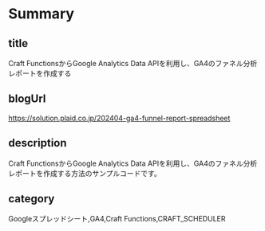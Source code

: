 # Summary

## title

Craft FunctionsからGoogle Analytics Data APIを利用し、GA4のファネル分析レポートを作成する

## blogUrl

https://solution.plaid.co.jp/202404-ga4-funnel-report-spreadsheet

## description

Craft FunctionsからGoogle Analytics Data APIを利用し、GA4のファネル分析レポートを作成する方法のサンプルコードです。

## category

Googleスプレッドシート,GA4,Craft Functions,CRAFT_SCHEDULER